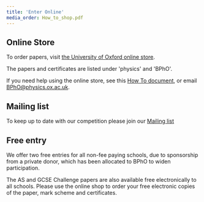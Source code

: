 ```yaml
---
title: 'Enter Online'
media_order: How_to_shop.pdf
---
```


## Online Store

To order papers, visit [the University of Oxford online store](https://www.oxforduniversitystores.co.uk/product-catalogue/physics/bpho-201819).

The papers and certificates are listed under 'physics' and 'BPhO'.

 If you need help using the online store, see this [How To document](How_to_shop.pdf), or email [BPhO@physics.ox.ac.uk](mailto:BPhO@physics.ox.ac.uk).

## Mailing list

To keep up to date with our competition please join our [Mailing list](https://www2.physics.ox.ac.uk/bpho-mailing-list-new)


## Free entry

We offer two free entries for all non-fee paying schools, due to sponsorship from a private donor, which has been allocated to BPhO to widen participation.

The AS and GCSE Challenge papers are also available free electronically to all schools. Please use the online shop to order your free electronic copies of the paper, mark scheme and certificates.